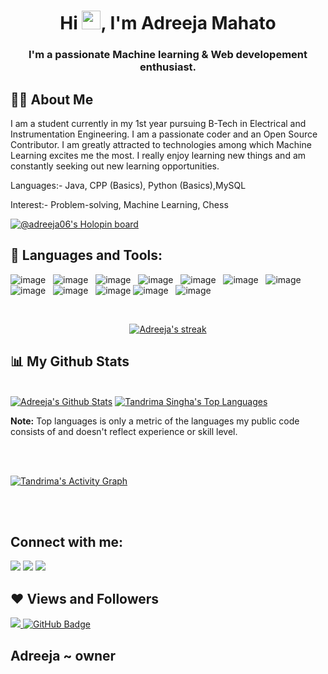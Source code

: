  

<!--  -->


<h1 align="center">Hi <img src="https://raw.githubusercontent.com/MartinHeinz/MartinHeinz/master/wave.gif" width="30px">, I'm Adreeja Mahato </h1>
<h3 align="center">I'm a passionate Machine learning & Web developement enthusiast.</h3>


## 🙋‍♂️ About Me

I am a student currently in my 1st year pursuing B-Tech in Electrical and Instrumentation Engineering. I am a passionate coder and an Open Source Contributor. I am greatly attracted to technologies among which Machine Learning excites me the most. I really enjoy learning new things and am constantly seeking out new learning opportunities. 

 Languages:- Java, CPP (Basics), Python (Basics),MySQL
 
 Interest:- Problem-solving, Machine Learning, Chess
 
 
 [![@adreeja06's Holopin board](https://holopin.me/adreeja06)](https://holopin.io/@adreeja06)

 
## 🚀 Languages and Tools:

![image](https://img.shields.io/badge/Python-14354C?style=for-the-badge&logo=python&logoColor=white)&nbsp;&nbsp;
![image](https://img.shields.io/badge/C%2B%2B-00599C?style=for-the-badge&logo=c%2B%2B&logoColor=white)&nbsp;&nbsp;
![image](https://img.shields.io/badge/pandas-150458?style=for-the-badge&logo=pandas&logoColor=white)&nbsp;&nbsp;
![image](https://img.shields.io/badge/scikit%20learn-FF8282?style=for-the-badge&logo=scikit-learn&logoColor=white)&nbsp;&nbsp;
![image](https://img.shields.io/badge/HTML5-E34F26?style=for-the-badge&logo=html5&logoColor=white)&nbsp;&nbsp;
![image](https://img.shields.io/badge/CSS3-1572B6?style=for-the-badge&logo=css3&logoColor=white)&nbsp;&nbsp;
![image](https://img.shields.io/badge/Flask-000000?style=for-the-badge&logo=flask&logoColor=white)&nbsp;&nbsp;
![image](https://img.shields.io/badge/Heroku-430098?style=for-the-badge&logo=heroku&logoColor=white)&nbsp;&nbsp;
![image](https://img.shields.io/badge/conda-342B029.svg?&style=for-the-badge&logo=anaconda&logoColor=white)&nbsp;&nbsp;
![image](https://img.shields.io/badge/Git-F05032?style=for-the-badge&logo=git&logoColor=white)
![image](https://img.shields.io/badge/Jupyter-F37626.svg?&style=for-the-badge&logo=Jupyter&logoColor=white)&nbsp;&nbsp;
![image](https://img.shields.io/badge/Colab-F9AB00?style=for-the-badge&logo=Google%20Colab&logoColor=white)&nbsp;&nbsp;

</p>

<!-- [![React Badge](https://img.shields.io/badge/-React-61DBFB?style=for-the-badge&labelColor=black&logo=react&logoColor=61DBFB)](#)  [![Javascript Badge](https://img.shields.io/badge/-Javascript-F0DB4F?style=for-the-badge&labelColor=black&logo=javascript&logoColor=F0DB4F)](#) [![Typescript Badge](https://img.shields.io/badge/-Typescript-007acc?style=for-the-badge&labelColor=black&logo=typescript&logoColor=007acc)](#) [![Nodejs Badge](https://img.shields.io/badge/-Nodejs-3C873A?style=for-the-badge&labelColor=black&logo=node.js&logoColor=3C873A)](#) [![GraphQL Badge](https://img.shields.io/badge/-GraphQl-e535ab?style=for-the-badge&labelColor=black&logo=node.js&logoColor=e535ab)](#) -->
<br/>

<p align="center">
    <a href="https://github.com/adreeja06/github-readme-streak-stats">
        <img title="🔥 Get streak stats for your profile at git.io/streak-stats" alt="Adreeja's streak" src="https://github-readme-streak-stats.herokuapp.com/?user=adreeja06&theme=onedark&hide_border=true&stroke=0000&background=060A0CD0"/>
    </a>
</p>

## 📊 My Github Stats

  <br/>
    <a href="https://github.com/adreeja06/github-readme-stats"><img alt="Adreeja's Github Stats" src="https://github-readme-stats.vercel.app/api?username=adreeja06&show_icons=true&count_private=true&theme=synthwave&hide_border=true&bg_color=0D1117" /></a>
  <a href="https://github.com/adreeja06/github-readme-stats"><img alt="Tandrima Singha's Top Languages" src="https://github-readme-stats.vercel.app/api/top-langs/?username=adreeja06&langs_count=8&count_private=true&layout=compact&theme=tokyonight&hide_border=true&bg_color=0D1117" /></a>
  </br>
  
 


  <b>Note:</b> Top languages is only a metric of the languages my public code consists of and doesn't reflect experience or skill level.


<br/>
<br/>

<a href="https://github.com/adreeja06/github-readme-activity-graph"><img alt="Tandrima's Activity Graph" src="https://activity-graph.herokuapp.com/graph?username=adreeja06&bg_color=0D1117&color=5BCDEC&line=5BCDEC&point=FFFFFF&hide_border=true" /></a>

<br/>
<br/>

## Connect with me:
<p align="centre">

<a href = "https://www.linkedin.com/in/adreeja-mahato-84a000226/"><img src="https://img.icons8.com/fluent/48/000000/linkedin.png"/></a>
<a href = ""><img src="https://img.icons8.com/fluent/48/000000/twitter.png"/></a>
<a href = "https://www.instagram.com/_a.d.r.e.e.j.a_/"><img src="https://img.icons8.com/fluent/48/000000/instagram-new.png"/></a>

</p>

## ❤ Views and Followers
<a href="https://github.com/sainik-khaddar/github-profile-views-counter">
    <img src="https://komarev.com/ghpvc/?username=adreeja06">
</a>
<a href="https://github.com/sainik-khaddar?tab=followers"><img src="https://img.shields.io/github/followers/adreeja06?label=Followers&style=social" alt="GitHub Badge"></a>


## Adreeja ~ owner

